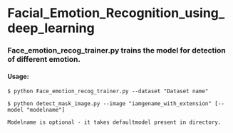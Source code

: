 # Facial_Emotion_Recognition_using_deep_learning

### Face_emotion_recog_trainer.py trains the model for detection of different emotion.

#### Usage:
    
    $ python Face_emotion_recog_trainer.py --dataset "Dataset name"
    
    $ python detect_mask_image.py --image "iamgename_with_extension" [--model "modelname"]
    
    Modelname is optional - it takes defaultmodel present in directory.

